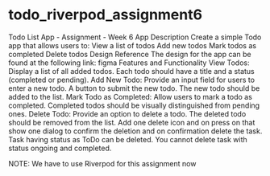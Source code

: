 # todo_riverpod_assignment6

Todo List App - Assignment - Week 6
App Description
Create a simple Todo app that allows users to:
View a list of todos
Add new todos
Mark todos as completed
Delete todos
Design Reference
The design for the app can be found at the following link: figma
Features and Functionality
View Todos:
Display a list of all added todos.
Each todo should have a title and a status (completed or pending).
Add New Todo:
Provide an input field for users to enter a new todo.
A button to submit the new todo.
The new todo should be added to the list.
Mark Todo as Completed:
Allow users to mark a todo as completed.
Completed todos should be visually distinguished from pending ones.
Delete Todo:
Provide an option to delete a todo.
The deleted todo should be removed from the list.
Add one delete icon and on press on that show one dialog to confirm the deletion and on confirmation delete the task. Task having status as ToDo can be deleted. You cannot delete task with status ongoing and completed.


NOTE: We have to use Riverpod for this assignment now
